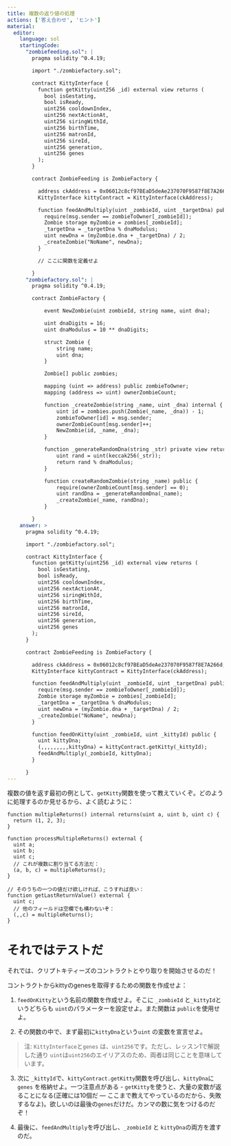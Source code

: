 ```yaml
---
title: 複数の返り値の処理
actions: ['答え合わせ', 'ヒント']
material:
  editor:
    language: sol
    startingCode:
      "zombiefeeding.sol": |
        pragma solidity ^0.4.19;

        import "./zombiefactory.sol";

        contract KittyInterface {
          function getKitty(uint256 _id) external view returns (
            bool isGestating,
            bool isReady,
            uint256 cooldownIndex,
            uint256 nextActionAt,
            uint256 siringWithId,
            uint256 birthTime,
            uint256 matronId,
            uint256 sireId,
            uint256 generation,
            uint256 genes
          );
        }

        contract ZombieFeeding is ZombieFactory {

          address ckAddress = 0x06012c8cf97BEaD5deAe237070F9587f8E7A266d;
          KittyInterface kittyContract = KittyInterface(ckAddress);

          function feedAndMultiply(uint _zombieId, uint _targetDna) public {
            require(msg.sender == zombieToOwner[_zombieId]);
            Zombie storage myZombie = zombies[_zombieId];
            _targetDna = _targetDna % dnaModulus;
            uint newDna = (myZombie.dna + _targetDna) / 2;
            _createZombie("NoName", newDna);
          }

          // ここに関数を定義せよ

        }
      "zombiefactory.sol": |
        pragma solidity ^0.4.19;

        contract ZombieFactory {

            event NewZombie(uint zombieId, string name, uint dna);

            uint dnaDigits = 16;
            uint dnaModulus = 10 ** dnaDigits;

            struct Zombie {
                string name;
                uint dna;
            }

            Zombie[] public zombies;

            mapping (uint => address) public zombieToOwner;
            mapping (address => uint) ownerZombieCount;

            function _createZombie(string _name, uint _dna) internal {
                uint id = zombies.push(Zombie(_name, _dna)) - 1;
                zombieToOwner[id] = msg.sender;
                ownerZombieCount[msg.sender]++;
                NewZombie(id, _name, _dna);
            }

            function _generateRandomDna(string _str) private view returns (uint) {
                uint rand = uint(keccak256(_str));
                return rand % dnaModulus;
            }

            function createRandomZombie(string _name) public {
                require(ownerZombieCount[msg.sender] == 0);
                uint randDna = _generateRandomDna(_name);
                _createZombie(_name, randDna);
            }

        }
    answer: >
      pragma solidity ^0.4.19;

      import "./zombiefactory.sol";

      contract KittyInterface {
        function getKitty(uint256 _id) external view returns (
          bool isGestating,
          bool isReady,
          uint256 cooldownIndex,
          uint256 nextActionAt,
          uint256 siringWithId,
          uint256 birthTime,
          uint256 matronId,
          uint256 sireId,
          uint256 generation,
          uint256 genes
        );
      }

      contract ZombieFeeding is ZombieFactory {

        address ckAddress = 0x06012c8cf97BEaD5deAe237070F9587f8E7A266d;
        KittyInterface kittyContract = KittyInterface(ckAddress);

        function feedAndMultiply(uint _zombieId, uint _targetDna) public {
          require(msg.sender == zombieToOwner[_zombieId]);
          Zombie storage myZombie = zombies[_zombieId];
          _targetDna = _targetDna % dnaModulus;
          uint newDna = (myZombie.dna + _targetDna) / 2;
          _createZombie("NoName", newDna);
        }

        function feedOnKitty(uint _zombieId, uint _kittyId) public {
          uint kittyDna;
          (,,,,,,,,,kittyDna) = kittyContract.getKitty(_kittyId);
          feedAndMultiply(_zombieId, kittyDna);
        }

      }
---
```


複数の値を返す最初の例として、`getKitty`関数を使って教えていくぞ。どのように処理するのか見せるから、よく読むように：

```
function multipleReturns() internal returns(uint a, uint b, uint c) {
  return (1, 2, 3);
}

function processMultipleReturns() external {
  uint a;
  uint b;
  uint c;
  // これが複数に割り当てる方法だ：
  (a, b, c) = multipleReturns();
}

// そのうちの一つの値だけ欲しければ、こうすれば良い：
function getLastReturnValue() external {
  uint c;
  // 他のフィールドは空欄でも構わないぞ：
  (,,c) = multipleReturns();
}
```

# それではテストだ

それでは、クリプトキティーズのコントラクトとやり取りを開始させるのだ！

コントラクトからkittyのgenesを取得するための関数を作成せよ：

1. `feedOnKitty`という名前の関数を作成せよ。そこに `_zombieId` と`_kittyId`というどちらも `uint`のパラメーターを設定せよ。また関数は `public`を使用せよ。

2. その関数の中で、まず最初に`kittyDna`という`uint` の変数を宣言せよ。

  > 注: `KittyInterface`と`genes` は、`uint256`です。ただし、レッスン1で解説した通り `uint`は`uint256`のエイリアスのため、両者は同じことを意味しています。

3. 次に `_kittyId`で、`kittyContract.getKitty`関数を呼び出し、`kittyDna`に `genes` を格納せよ。一つ注意点がある - `getKitty`を使うと、大量の変数が返ることになる(正確には10個だ — ここまで教えてやっているのだから、失敗するなよ)。欲しいのは最後の`genes`だけだ。カンマの数に気をつけるのだぞ！

4. 最後に、`feedAndMultiply`を呼び出し、`_zombieId` と `kittyDna`の両方を渡すのだ。



